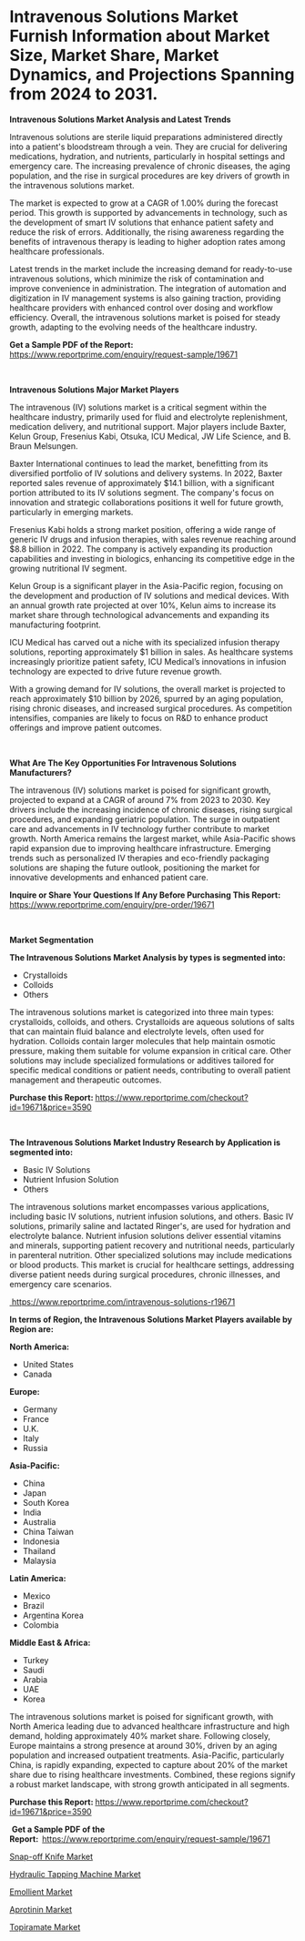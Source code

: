 <p><h1>Intravenous Solutions Market Furnish Information about Market Size, Market Share, Market Dynamics, and Projections Spanning from 2024 to 2031.</h1></p><p><strong>Intravenous Solutions Market Analysis and Latest Trends</strong></p>
<p><p>Intravenous solutions are sterile liquid preparations administered directly into a patient's bloodstream through a vein. They are crucial for delivering medications, hydration, and nutrients, particularly in hospital settings and emergency care. The increasing prevalence of chronic diseases, the aging population, and the rise in surgical procedures are key drivers of growth in the intravenous solutions market.</p><p>The market is expected to grow at a CAGR of 1.00% during the forecast period. This growth is supported by advancements in technology, such as the development of smart IV solutions that enhance patient safety and reduce the risk of errors. Additionally, the rising awareness regarding the benefits of intravenous therapy is leading to higher adoption rates among healthcare professionals.</p><p>Latest trends in the market include the increasing demand for ready-to-use intravenous solutions, which minimize the risk of contamination and improve convenience in administration. The integration of automation and digitization in IV management systems is also gaining traction, providing healthcare providers with enhanced control over dosing and workflow efficiency. Overall, the intravenous solutions market is poised for steady growth, adapting to the evolving needs of the healthcare industry.</p></p>
<p><strong>Get a Sample PDF of the Report:&nbsp;</strong> <a href="https://www.reportprime.com/enquiry/request-sample/19671?utm_campaign=11&utm_medium=2&utm_source=Github&utm_content=ia&utm_term=02122024&utm_id=intravenous-solutions">https://www.reportprime.com/enquiry/request-sample/19671</a></p>
<p>&nbsp;</p>
<p><strong>Intravenous Solutions Major Market Players</strong></p>
<p><p>The intravenous (IV) solutions market is a critical segment within the healthcare industry, primarily used for fluid and electrolyte replenishment, medication delivery, and nutritional support. Major players include Baxter, Kelun Group, Fresenius Kabi, Otsuka, ICU Medical, JW Life Science, and B. Braun Melsungen.</p><p>Baxter International continues to lead the market, benefitting from its diversified portfolio of IV solutions and delivery systems. In 2022, Baxter reported sales revenue of approximately $14.1 billion, with a significant portion attributed to its IV solutions segment. The company's focus on innovation and strategic collaborations positions it well for future growth, particularly in emerging markets.</p><p>Fresenius Kabi holds a strong market position, offering a wide range of generic IV drugs and infusion therapies, with sales revenue reaching around $8.8 billion in 2022. The company is actively expanding its production capabilities and investing in biologics, enhancing its competitive edge in the growing nutritional IV segment.</p><p>Kelun Group is a significant player in the Asia-Pacific region, focusing on the development and production of IV solutions and medical devices. With an annual growth rate projected at over 10%, Kelun aims to increase its market share through technological advancements and expanding its manufacturing footprint.</p><p>ICU Medical has carved out a niche with its specialized infusion therapy solutions, reporting approximately $1 billion in sales. As healthcare systems increasingly prioritize patient safety, ICU Medical’s innovations in infusion technology are expected to drive future revenue growth.</p><p>With a growing demand for IV solutions, the overall market is projected to reach approximately $10 billion by 2026, spurred by an aging population, rising chronic diseases, and increased surgical procedures. As competition intensifies, companies are likely to focus on R&D to enhance product offerings and improve patient outcomes.</p></p>
<p>&nbsp;</p>
<p><strong>What Are The Key Opportunities For Intravenous Solutions Manufacturers?</strong></p>
<p><p>The intravenous (IV) solutions market is poised for significant growth, projected to expand at a CAGR of around 7% from 2023 to 2030. Key drivers include the increasing incidence of chronic diseases, rising surgical procedures, and expanding geriatric population. The surge in outpatient care and advancements in IV technology further contribute to market growth. North America remains the largest market, while Asia-Pacific shows rapid expansion due to improving healthcare infrastructure. Emerging trends such as personalized IV therapies and eco-friendly packaging solutions are shaping the future outlook, positioning the market for innovative developments and enhanced patient care.</p></p>
<p><strong>Inquire or Share Your Questions If Any Before Purchasing This Report:</strong> <a href="https://www.reportprime.com/enquiry/pre-order/19671?utm_campaign=11&utm_medium=2&utm_source=Github&utm_content=ia&utm_term=02122024&utm_id=intravenous-solutions">https://www.reportprime.com/enquiry/pre-order/19671</a></p>
<p>&nbsp;</p>
<p><strong>Market Segmentation</strong></p>
<p><strong>The Intravenous Solutions Market Analysis by types is segmented into:</strong></p>
<p><ul><li>Crystalloids</li><li>Colloids</li><li>Others</li></ul></p>
<p><p>The intravenous solutions market is categorized into three main types: crystalloids, colloids, and others. Crystalloids are aqueous solutions of salts that can maintain fluid balance and electrolyte levels, often used for hydration. Colloids contain larger molecules that help maintain osmotic pressure, making them suitable for volume expansion in critical care. Other solutions may include specialized formulations or additives tailored for specific medical conditions or patient needs, contributing to overall patient management and therapeutic outcomes.</p></p>
<p><strong>Purchase this Report:&nbsp;</strong><a href="https://www.reportprime.com/checkout?id=19671&price=3590&utm_campaign=11&utm_medium=2&utm_source=Github&utm_content=ia&utm_term=02122024&utm_id=intravenous-solutions">https://www.reportprime.com/checkout?id=19671&price=3590</a></p>
<p>&nbsp;</p>
<p><strong>The Intravenous Solutions Market Industry Research by Application is segmented into:</strong></p>
<p><ul><li>Basic IV Solutions</li><li>Nutrient Infusion Solution</li><li>Others</li></ul></p>
<p><p>The intravenous solutions market encompasses various applications, including basic IV solutions, nutrient infusion solutions, and others. Basic IV solutions, primarily saline and lactated Ringer's, are used for hydration and electrolyte balance. Nutrient infusion solutions deliver essential vitamins and minerals, supporting patient recovery and nutritional needs, particularly in parenteral nutrition. Other specialized solutions may include medications or blood products. This market is crucial for healthcare settings, addressing diverse patient needs during surgical procedures, chronic illnesses, and emergency care scenarios.</p></p>
<p><a href="https://www.reportprime.com/intravenous-solutions-r19671?utm_campaign=11&utm_medium=2&utm_source=Github&utm_content=ia&utm_term=02122024&utm_id=intravenous-solutions">&nbsp;https://www.reportprime.com/intravenous-solutions-r19671</a></p>
<p><strong>In terms of Region, the Intravenous Solutions Market Players available by Region are:</strong></p>
<p>
    <p> <strong> North America: </strong>
        <ul>
            <li>United States</li>
            <li>Canada</li>
        </ul>
        </p> 
    <p> <strong> Europe: </strong>
        <ul>
            <li>Germany</li>
            <li>France</li>
            <li>U.K.</li>
            <li>Italy</li>
            <li>Russia</li>
        </ul>
        </p> 
    <p> <strong> Asia-Pacific: </strong>
        <ul>
            <li>China</li>
            <li>Japan</li>
            <li>South Korea</li>
            <li>India</li>
            <li>Australia</li>
            <li>China Taiwan</li>
            <li>Indonesia</li>
            <li>Thailand</li>
            <li>Malaysia</li>
        </ul>
        </p> 
    <p> <strong> Latin America: </strong>
        <ul>
            <li>Mexico</li>
            <li>Brazil</li>
            <li>Argentina Korea</li>
            <li>Colombia</li>
        </ul>
        </p> 
    <p> <strong> Middle East & Africa: </strong>
        <ul>
            <li>Turkey</li>
            <li>Saudi</li>
            <li>Arabia</li>
            <li>UAE</li>
            <li>Korea</li>
        </ul>
    </p>
    </p>
<p><p>The intravenous solutions market is poised for significant growth, with North America leading due to advanced healthcare infrastructure and high demand, holding approximately 40% market share. Following closely, Europe maintains a strong presence at around 30%, driven by an aging population and increased outpatient treatments. Asia-Pacific, particularly China, is rapidly expanding, expected to capture about 20% of the market share due to rising healthcare investments. Combined, these regions signify a robust market landscape, with strong growth anticipated in all segments.</p></p>
<p><strong>Purchase this Report: </strong><a href="https://www.reportprime.com/checkout?id=19671&price=3590&utm_campaign=11&utm_medium=2&utm_source=Github&utm_content=ia&utm_term=02122024&utm_id=intravenous-solutions">https://www.reportprime.com/checkout?id=19671&price=3590</a></p>
<p>&nbsp;<strong>Get a Sample PDF of the Report:&nbsp;&nbsp;</strong><a href="https://www.reportprime.com/enquiry/request-sample/19671?utm_campaign=11&utm_medium=2&utm_source=Github&utm_content=ia&utm_term=02122024&utm_id=intravenous-solutions">https://www.reportprime.com/enquiry/request-sample/19671</a></p>
<p><strong></strong></p>
<p><p><a href="https://issuu.com/reportprime-2/docs/snap-off-knife-market-size-2030.pptx?utm_campaign=11&utm_medium=2&utm_source=Github&utm_content=ia&utm_term=02122024&utm_id=intravenous-solutions">Snap-off Knife Market</a></p><p><a href="https://www.linkedin.com/pulse/growth-forecast-revenue-outlook-hydraulic-tapping-machine-7tauf?utm_campaign=11&utm_medium=2&utm_source=Github&utm_content=ia&utm_term=02122024&utm_id=intravenous-solutions">Hydraulic Tapping Machine Market</a></p><p><a href="https://github.com/ygfu6u/Market-Research-Report-List-1/blob/main/emollient-market.md?utm_campaign=11&utm_medium=2&utm_source=Github&utm_content=ia&utm_term=02122024&utm_id=intravenous-solutions">Emollient Market</a></p><p><a href="https://github.com/mahnoor2003/Market-Research-Report-List-6/blob/main/aprotinin-market.md?utm_campaign=11&utm_medium=2&utm_source=Github&utm_content=ia&utm_term=02122024&utm_id=intravenous-solutions">Aprotinin Market</a></p><p><a href="https://www.linkedin.com/pulse/market-demand-revenue-analysis-topiramate-projected-105-cagr-pmgie?utm_campaign=11&utm_medium=2&utm_source=Github&utm_content=ia&utm_term=02122024&utm_id=intravenous-solutions">Topiramate Market</a></p></p>